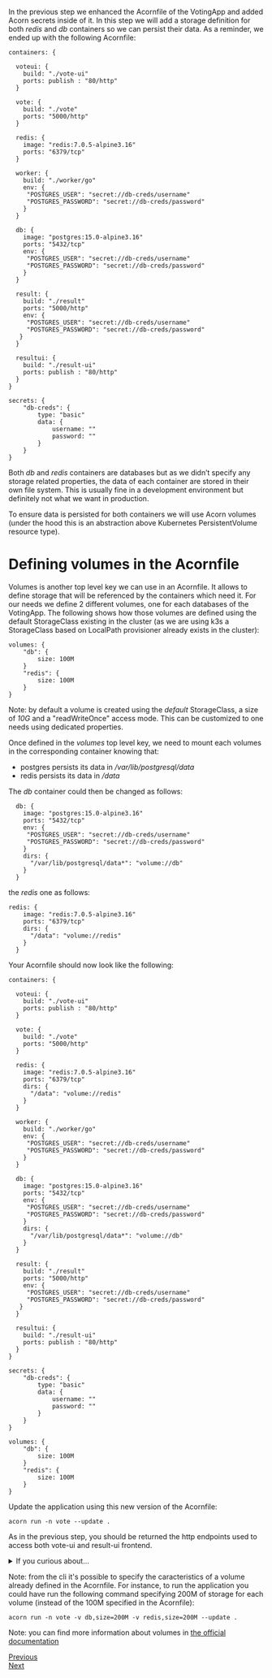 In the previous step we enhanced the Acornfile of the VotingApp and added Acorn secrets inside of it. In this step we will add a storage definition for both *redis* and *db* containers so we can persist their data. As a reminder, we ended up with the following Acornfile:

```
containers: {
  
  voteui: {
    build: "./vote-ui"
    ports: publish : "80/http"
  }

  vote: {
    build: "./vote"
    ports: "5000/http"
  }

  redis: {
    image: "redis:7.0.5-alpine3.16"
    ports: "6379/tcp"
  }

  worker: {
    build: "./worker/go"
    env: {
     "POSTGRES_USER": "secret://db-creds/username"
     "POSTGRES_PASSWORD": "secret://db-creds/password"
    }
  }

  db: {
    image: "postgres:15.0-alpine3.16"
    ports: "5432/tcp"
    env: {
     "POSTGRES_USER": "secret://db-creds/username"
     "POSTGRES_PASSWORD": "secret://db-creds/password"
    }
  }

  result: {
    build: "./result"
    ports: "5000/http"
    env: {
     "POSTGRES_USER": "secret://db-creds/username"
     "POSTGRES_PASSWORD": "secret://db-creds/password"
   }
  }

  resultui: {
    build: "./result-ui"
    ports: publish : "80/http"
  }
}

secrets: {
    "db-creds": {
        type: "basic"
        data: {
            username: ""
            password: ""
        }
    }
}
```

Both *db* and *redis* containers are databases but as we didn’t specify any storage related properties, the data of each container are stored in their own file system. This is usually fine in a development environment but definitely not what we want in production. 

To ensure data is persisted for both containers we will use Acorn volumes (under the hood this is an abstraction above Kubernetes PersistentVolume resource type).

# Defining volumes in the Acornfile

Volumes is another top level key we can use in an Acornfile. It allows to define storage that will be referenced by the containers which need it. For our needs we define 2 different volumes, one for each databases of the VotingApp. The following shows how those volumes are defined using the default StorageClass existing in the cluster (as we are using k3s a StorageClass based on LocalPath provisioner already exists in the cluster):

```
volumes: {
    "db": {
        size: 100M
    }
    "redis": {
        size: 100M
    }
}
```

Note: by default a volume is created using the *default* StorageClass, a size of *10G* and a "readWriteOnce" access mode. This can be customized to one needs using dedicated properties. 

Once defined in the *volumes* top level key, we need to mount each volumes in the corresponding container knowing that:
- postgres persists its data in */var/lib/postgresql/data*
- redis persists its data in */data*

The *db* container could then be changed as follows:

```
  db: {
    image: "postgres:15.0-alpine3.16"
    ports: "5432/tcp"
    env: {
     "POSTGRES_USER": "secret://db-creds/username"
     "POSTGRES_PASSWORD": "secret://db-creds/password"
    }
    dirs: {
      "/var/lib/postgresql/data*": "volume://db"
    }
  }
```

the *redis* one as follows:

```
redis: {
    image: "redis:7.0.5-alpine3.16"
    ports: "6379/tcp"
    dirs: {
      "/data": "volume://redis"
    }
  }
```

Your Acornfile should now look like the following:

```
containers: {
  
  voteui: {
    build: "./vote-ui"
    ports: publish : "80/http"
  }

  vote: {
    build: "./vote"
    ports: "5000/http"
  }

  redis: {
    image: "redis:7.0.5-alpine3.16"
    ports: "6379/tcp"
    dirs: {
      "/data": "volume://redis"
    }
  }

  worker: {
    build: "./worker/go"
    env: {
     "POSTGRES_USER": "secret://db-creds/username"
     "POSTGRES_PASSWORD": "secret://db-creds/password"
    }
  }

  db: {
    image: "postgres:15.0-alpine3.16"
    ports: "5432/tcp"
    env: {
     "POSTGRES_USER": "secret://db-creds/username"
     "POSTGRES_PASSWORD": "secret://db-creds/password"
    }
    dirs: {
      "/var/lib/postgresql/data*": "volume://db"
    }
  }

  result: {
    build: "./result"
    ports: "5000/http"
    env: {
     "POSTGRES_USER": "secret://db-creds/username"
     "POSTGRES_PASSWORD": "secret://db-creds/password"
   }
  }

  resultui: {
    build: "./result-ui"
    ports: publish : "80/http"
  }
}

secrets: {
    "db-creds": {
        type: "basic"
        data: {
            username: ""
            password: ""
        }
    }
}

volumes: {
    "db": {
        size: 100M
    }
    "redis": {
        size: 100M
    }
}
```

Update the application using this new version of the Acornfile:

```
acorn run -n vote --update .
```

As in the previous step, you should be returned the http endpoints used to access both vote-ui and result-ui frontend. 

<details>
  <summary markdown="span">If you curious about...</summary>

... what happened under the hood, you can see 2 PersistentVolume have been created, one for each database container:

```
$ kubectl get pv
NAME                                       CAPACITY   ACCESS MODES   RECLAIM POLICY   STATUS   CLAIM                     STORAGECLASS   REASON   AGE
pvc-a5c35cfd-8326-4da9-a256-68da4e4e6739   10G        RWO            Retain           Bound    vote-679fd5c9-04d/redis   local-path              55s
pvc-9591c7bc-71bb-4e12-8fba-4544ba021ffe   10G        RWO            Retain           Bound    vote-679fd5c9-04d/db      local-path              55s
```

</details>

Note: from the cli it's possible to specify the caracteristics of a volume already defined in the Acornfile. For instance, to run the application you could have run the following command specifying 200M of storage for each volume (instead of the 100M specified in the Acornfile):

```
acorn run -n vote -v db,size=200M -v redis,size=200M --update .
```

Note: you can find more information about volumes in [the official documentation](https://docs.acorn.io/running/volumes)

[Previous](./secret.md)  
[Next](./acorn_image.md)